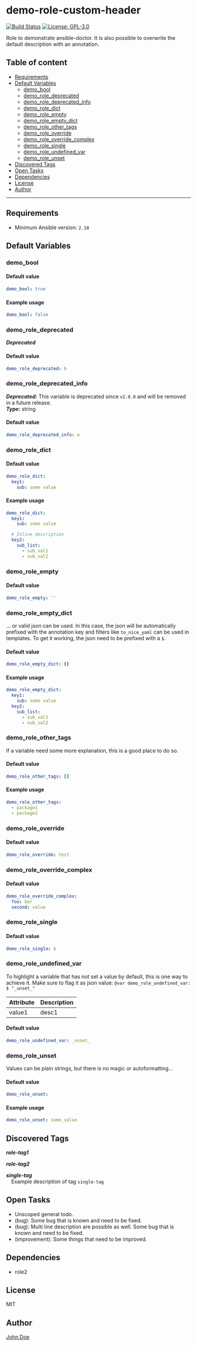 # demo-role-custom-header

[![Build Status](https://ci.thegeeklab.de/api/badges/thegeeklab/ansible-doctor/status.svg)](https://ci.thegeeklab.de/repos/thegeeklab/ansible-doctor)
[![License: GPL-3.0](https://img.shields.io/github/license/thegeeklab/ansible-doctor)](https://github.com/thegeeklab/ansible-doctor/blob/main/LICENSE)

Role to demonstrate ansible-doctor. It is also possible to overwrite
the default description with an annotation.

## Table of content

- [Requirements](#requirements)
- [Default Variables](#default-variables)
  - [demo_bool](#demo_bool)
  - [demo_role_deprecated](#demo_role_deprecated)
  - [demo_role_deprecated_info](#demo_role_deprecated_info)
  - [demo_role_dict](#demo_role_dict)
  - [demo_role_empty](#demo_role_empty)
  - [demo_role_empty_dict](#demo_role_empty_dict)
  - [demo_role_other_tags](#demo_role_other_tags)
  - [demo_role_override](#demo_role_override)
  - [demo_role_override_complex](#demo_role_override_complex)
  - [demo_role_single](#demo_role_single)
  - [demo_role_undefined_var](#demo_role_undefined_var)
  - [demo_role_unset](#demo_role_unset)
- [Discovered Tags](#discovered-tags)
- [Open Tasks](#open-tasks)
- [Dependencies](#dependencies)
- [License](#license)
- [Author](#author)

---

## Requirements

- Minimum Ansible version: `2.10`

## Default Variables

### demo_bool

#### Default value

```YAML
demo_bool: true
```

#### Example usage

```YAML
demo_bool: false
```

### demo_role_deprecated

**_Deprecated_**<br />

#### Default value

```YAML
demo_role_deprecated: b
```

### demo_role_deprecated_info

**_Deprecated:_** This variable is deprecated since `v2.0.0` and will be removed in a future release.<br />
**_Type:_** string<br />

#### Default value

```YAML
demo_role_deprecated_info: a
```

### demo_role_dict

#### Default value

```YAML
demo_role_dict:
  key1:
    sub: some value
```

#### Example usage

```YAML
demo_role_dict:
  key1:
    sub: some value

  # Inline description
  key2:
    sub_list:
      - sub_val1
      - sub_val2
```

### demo_role_empty

#### Default value

```YAML
demo_role_empty: ''
```

### demo_role_empty_dict

... or valid json can be used. In this case, the json will be automatically prefixed with the annotation key
and filters like `to_nice_yaml` can be used in templates. To get it working, the json need to be prefixed with a `$`.

#### Default value

```YAML
demo_role_empty_dict: {}
```

#### Example usage

```YAML
demo_role_empty_dict:
  key1:
    sub: some value
  key2:
    sub_list:
      - sub_val1
      - sub_val2
```

### demo_role_other_tags

If a variable need some more explanation, this is a good place to do so.

#### Default value

```YAML
demo_role_other_tags: []
```

#### Example usage

```YAML
demo_role_other_tags:
  - package1
  - package2
```

### demo_role_override

#### Default value

```YAML
demo_role_override: test
```

### demo_role_override_complex

#### Default value

```YAML
demo_role_override_complex:
  foo: bar
  second: value
```

### demo_role_single

#### Default value

```YAML
demo_role_single: b
```

### demo_role_undefined_var

To highlight a variable that has not set a value by default, this is one way to achieve it.
Make sure to flag it as json value: `@var demo_role_undefined_var: $ "_unset_"`

| Attribute | Description |
| --- | --- |
| value1 | desc1 |

#### Default value

```YAML
demo_role_undefined_var: _unset_
```

### demo_role_unset

Values can be plain strings, but there is no magic or autoformatting...

#### Default value

```YAML
demo_role_unset:
```

#### Example usage

```YAML
demo_role_unset: some_value
```

## Discovered Tags

**_role-tag1_**

**_role-tag2_**

**_single-tag_**\
&emsp;Example description of tag `single-tag`

## Open Tasks

- Unscoped general todo.
- (bug): Some bug that is known and need to be fixed.
- (bug): Multi line description are possible as well. Some bug that is known and need to be fixed.
- (improvement): Some things that need to be improved.

## Dependencies

- role2

## License

MIT

## Author

[John Doe](https://blog.example.com)
